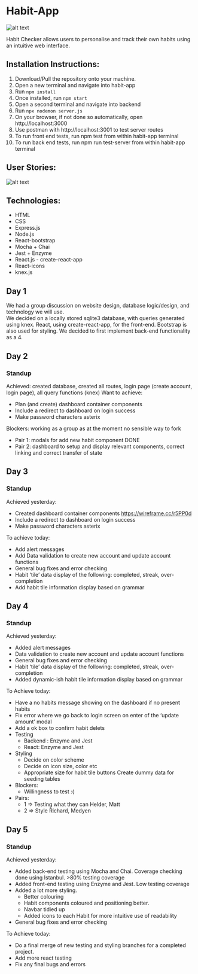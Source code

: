 # Habit-App
![alt text](https://github.com/richardderoure/habit-app/blob/master/images/HabitChecker.png?raw=true)

Habit Checker allows users to personalise and track their own habits using an intuitive web interface.

## Installation Instructions:

1. Download/Pull the repository onto your machine.
2. Open a new terminal and navigate into habit-app
3. Run `npm install`
4. Once installed, run `npm start`
5. Open a second terminal and navigate into backend
6. Run `npx nodemon server.js`
7. On your browser, if not done so automatically, open http://localhost:3000
8. Use postman with http://localhost:3001 to test server routes
9. To run front end tests, run npm test from within habit-app terminal
10. To run back end tests, run npm run test-server from within habit-app terminal

## User Stories:

![alt text](https://github.com/richardderoure/habit-app/blob/master/images/userStories.png?raw=true)

## Technologies:

* HTML
* CSS
* Express.js
* Node.js
* React-bootstrap
* Mocha + Chai
* Jest + Enzyme
* React.js - create-react-app
* React-icons
* knex.js

## Day 1
We had a group discussion on website design, database logic/design, and technology we will use.  
We decided on a locally stored sqlite3 database, with queries generated using knex.
React, using create-react-app, for the front-end. Bootstrap is also used for styling.
We decided to first implement back-end functionality as a 4.

## Day 2
### Standup
Achieved: created database, created all routes, login page (create account, login page), all query functions (knex)
Want to achieve:
* Plan (and create) dashboard container components
* Include a redirect to dashboard on login success
* Make password characters asterix   

Blockers: working as a group as at the moment no sensible way to fork 
* Pair 1: modals for add new habit component DONE
* Pair 2: dashboard to setup and display relevant components, correct linking and correct transfer of state

## Day 3
### Standup
Achieved yesterday: 
* Created dashboard container components https://wireframe.cc/r5PP0d
* Include a redirect to dashboard on login success
* Make password characters asterix 

To achieve today:
* Add alert messages 
* Add Data validation to create new account and update account functions
* General bug fixes and error checking
* Habit ‘tile’ data display of the following: completed, streak, over-completion
* Add habit tile information display based on grammar  

## Day 4
### Standup
Achieved yesterday:
* Added alert messages 
* Data validation to create new account and update account functions
* General bug fixes and error checking
* Habit ‘tile’ data display of the following: completed, streak, over-completion
* Added dynamic-ish habit tile information display based on grammar  

To Achieve today:
* Have a no habits message showing on the dashboard if no present habits
* Fix error where we go back to login screen on enter of the ‘update amount’ modal
* Add a ok box to confirm habit delets
* Testing
  * Backend : Enzyme and Jest
  * React: Enzyme and Jest
* Styling
  * Decide on color scheme
  * Decide on icon size, color etc
  * Appropriate size for habit tile buttons
Create dummy data for seeding tables
* Blockers:
  * Willingness to test :(
* Pairs:
  * 1 => Testing what they can Helder, Matt
  * 2 => Style Richard, Medyen

## Day 5
### Standup
Achieved yesterday:
* Added back-end testing using Mocha and Chai. Coverage checking done using Istanbul. >80% testing coverage
* Added front-end testing using Enzyme and Jest. Low testing coverage
* Added a lot more styling.
  * Better colouring
  * Habit components coloured and positioning better.
  * Navbar tidied up
  * Added icons to each Habit for more intuitive use of readability
* General bug fixes and error checking  

To Achieve today:
* Do a final merge of new testing and styling branches for a completed project.
* Add more react testing
* Fix any final bugs and errors

